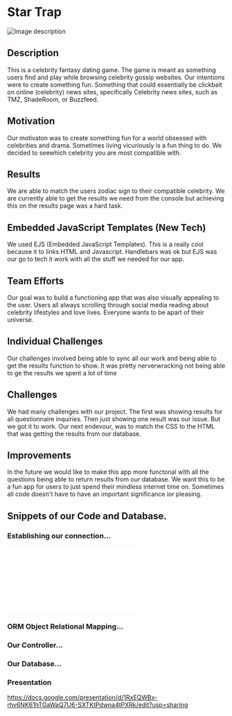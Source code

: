 # Star Trap

![Image description](link-to-image)


## Description
    
This is a celebrity fantasy dating game. The game is meant as something users find and play while browsing celebrity gossip websites. Our intentions were to create something fun. Something that could essentially be clickbait on online (celebrity) news sites, specifically Celebrity news sites, such as TMZ, ShadeRoom, or Buzzfeed.
    
## Motivation
    
Our motivaton was to create something fun for a world obsessed with celebrities and drama. Sometimes living vicuriously is a fun thing to do. We decided to seewhich celebrity you are most compatible with. 
    
## Results

We are able to match the users zodiac sign to their compatible celebrity. We are currently able to get the results we need from the console but achieving this on the results page was a hard task.

## Embedded JavaScript Templates (New Tech)

We used EJS (Embedded JavaScript Templates).
This is a really cool because it to links HTML and Javascript. 
Handlebars was ok but EJS was our go to tech it work with all the stuff we needed for our app.


## Team Efforts
    
Our goal was to build a functioning app that was also visually appealing to the user. Users all always scrolling through social media reading about celebrity lifestyles and love lives. Everyone wants to be apart of their universe.


## Individual Challenges

Our challenges involved being able to sync all our work and being able to get the results function to show. It was pretty nerverwracking not being able to ge the results we spent a lot of time 


## Challenges

We had many challenges with our project. The first was showing results for all questionnaire inquiries. Then just showing one result was our issue. But we got it to work. Our next endevour, was to match the CSS to the HTML that was getting the results from our database.
    
## Improvements
    
In the future we would like to make this app more functonal with all the questions being able to return results from our database. We want this to be a fun app for users to just spend their mindless  internet time on. Sometimes all code doesn't have to have an important significance ior pleasing.


## Snippets of our Code and Database.

### Establishing our connection...

![connection.js](config/connection.js)



### ORM Object Relational Mapping...


### Our Controller...



### Our Database...




### Presentation

https://docs.google.com/presentation/d/1RxEQWBx-rhv6NK61hTGaWaQ7U6-SXTKtPdwna4tPXRk/edit?usp=sharing

